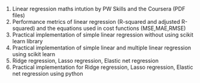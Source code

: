 1. Linear regression maths intution by PW Skills and the Coursera (PDF files)
2. Performance metrics of linear regression (R-squared and adjusted R-squared) and the equations used in cost functions (MSE,MAE,RMSE)
3. Practical implementation of simple linear regression without using scikit learn library
4. Practical implementation of simple linear and multiple linear regression using scikit learn
5. Ridge regression, Lasso regression, Elastic net regression
6. Practical implementation for Ridge regression, Lasso regression, Elastic net regression using python
